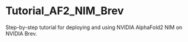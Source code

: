 # Tutorial_AF2_NIM_Brev
Step-by-step tutorial for deploying and using NVIDIA AlphaFold2 NIM on NVIDIA Brev.
